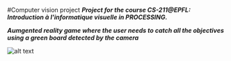 #Computer vision project
**_Project for the course CS-211@EPFL: Introduction à l'informatique visuelle in PROCESSING._**

**_Aumgented reality game where the user needs to catch all the objectives using a green board detected by the camera_**

![alt text](https://github.com/MikaelMorales/TangibleGame/blob/master/Game_example.png)

